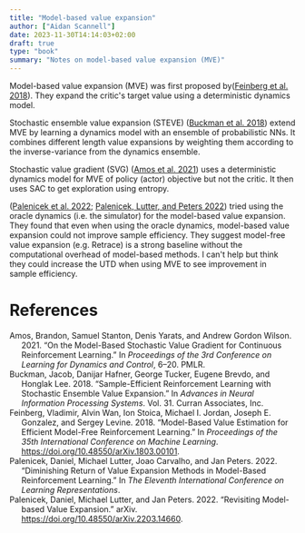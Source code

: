 ```yaml
---
title: "Model-based value expansion"
author: ["Aidan Scannell"]
date: 2023-11-30T14:14:03+02:00
draft: true
type: "book"
summary: "Notes on model-based value expansion (MVE)"
---
```


Model-based value expansion (MVE) was first proposed by(<a href="#citeproc_bib_item_3">Feinberg et al. 2018</a>).
They expand the critic's target value using a deterministic dynamics model.

Stochastic ensemble value expansion (STEVE) (<a href="#citeproc_bib_item_2">Buckman et al. 2018</a>) extend MVE by learning a dynamics model with an ensemble of probabilistic NNs.
It combines different length value expansions by weighting them according to the inverse-variance from the dynamics ensemble.

Stochastic value gradient (SVG) (<a href="#citeproc_bib_item_1">Amos et al. 2021</a>) uses a deterministic dynamics model for MVE of policy (actor) objective but not the critic.
It then uses SAC to get exploration using entropy.

(<a href="#citeproc_bib_item_4">Palenicek et al. 2022</a>; <a href="#citeproc_bib_item_5">Palenicek, Lutter, and Peters 2022</a>) tried using the oracle dynamics (i.e. the simulator) for the model-based value expansion.
They found that even when using the oracle dynamics, model-based value expansion could not improve sample efficiency.
They suggest model-free value expansion (e.g. Retrace) is a strong baseline without the computational overhead of model-based methods.
I can't help but think they could increase the UTD when using MVE to see improvement in sample efficiency.

# References

<style>.csl-entry{text-indent: -1.5em; margin-left: 1.5em;}</style><div class="csl-bib-body">
  <div class="csl-entry"><a id="citeproc_bib_item_1"></a>Amos, Brandon, Samuel Stanton, Denis Yarats, and Andrew Gordon Wilson. 2021. “On the Model-Based Stochastic Value Gradient for Continuous Reinforcement Learning.” In <i>Proceedings of the 3rd Conference on Learning for Dynamics and Control</i>, 6–20. PMLR.</div>
  <div class="csl-entry"><a id="citeproc_bib_item_2"></a>Buckman, Jacob, Danijar Hafner, George Tucker, Eugene Brevdo, and Honglak Lee. 2018. “Sample-Efficient Reinforcement Learning with Stochastic Ensemble Value Expansion.” In <i>Advances in Neural Information Processing Systems</i>. Vol. 31. Curran Associates, Inc.</div>
  <div class="csl-entry"><a id="citeproc_bib_item_3"></a>Feinberg, Vladimir, Alvin Wan, Ion Stoica, Michael I. Jordan, Joseph E. Gonzalez, and Sergey Levine. 2018. “Model-Based Value Estimation for Efficient Model-Free Reinforcement Learning.” In <i>Proceedings of the 35th International Conference on Machine Learning</i>. <a href="https://doi.org/10.48550/arXiv.1803.00101">https://doi.org/10.48550/arXiv.1803.00101</a>.</div>
  <div class="csl-entry"><a id="citeproc_bib_item_4"></a>Palenicek, Daniel, Michael Lutter, Joao Carvalho, and Jan Peters. 2022. “Diminishing Return of Value Expansion Methods in Model-Based Reinforcement Learning.” In <i>The Eleventh International Conference on Learning Representations</i>.</div>
  <div class="csl-entry"><a id="citeproc_bib_item_5"></a>Palenicek, Daniel, Michael Lutter, and Jan Peters. 2022. “Revisiting Model-based Value Expansion.” arXiv. <a href="https://doi.org/10.48550/arXiv.2203.14660">https://doi.org/10.48550/arXiv.2203.14660</a>.</div>
</div>
